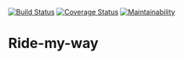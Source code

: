 [![Build Status](https://travis-ci.org/arijoane/ride-my-way.svg?branch=master)](https://travis-ci.org/arijoane/ride-my-way) [![Coverage Status](https://coveralls.io/repos/github/arijoane/ride-my-way/badge.svg?branch=master)](https://coveralls.io/github/arijoane/ride-my-way?branch=master) [![Maintainability](https://api.codeclimate.com/v1/badges/65b75240d1b803cd3b01/maintainability)](https://codeclimate.com/github/arijoane/ride-my-way/maintainability)

# Ride-my-way
